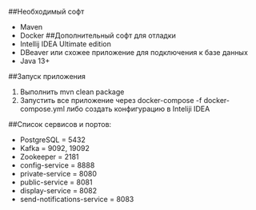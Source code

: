 ##Необходимый софт
* Maven
* Docker
##Дополнительный софт для отладки
* Intellij IDEA Ultimate edition
* DBeaver или схожее приложение для подключения к базе данных
* Java 13+

##Запуск приложения
1. Выполнить mvn clean package
2. Запустить все приложение через docker-compose -f docker-compose.yml либо создать конфигурацию в Inteliji IDEA

##Список сервисов и портов:
* PostgreSQL = 5432
* Kafka = 9092, 19092
* Zookeeper = 2181  
* config-service = 8888
* private-service = 8080
* public-service = 8081
* display-service = 8082
* send-notifications-service = 8083
